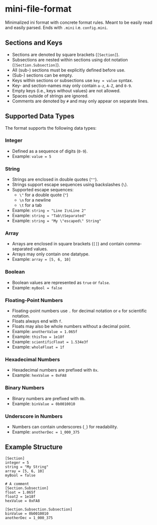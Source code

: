 

# mini-file-format

Minimalized ini format with concrete format rules. Meant to be easily read and easily parsed.
Ends with `.mini` i.e. `config.mini`.

## Sections and Keys

- Sections are denoted by square brackets (`[Section]`).
- Subsections are nested within sections using dot notation (`[Section.Subsection]`).
- All (sub-) sections must be explicitly defined before use.
- (Sub-) sections can be empty.
- Keys within sections or subsections use `key = value` syntax.
- Key- and section-names may only contain `a-z`, `A-Z`, and `0-9`.
- Empty keys (i.e., keys without values) are not allowed.
- Spaces outside of strings are ignored.
- Comments are denoted by `#` and may only appear on separate lines.

## Supported Data Types

The format supports the following data types:

### Integer
- Defined as a sequence of digits (`0-9`).
- Example: `value = 5`

### String
- Strings are enclosed in double quotes (`""`).
- Strings support escape sequences using backslashes (`\`).
- Supported escape sequences:
  - `\"` for a double quote (`"`)
  - `\n` for a newline
  - `\t` for a tab
- Example: `string = "Line 1\nLine 2"`
- Example: `string = "Tab\tSeparated"`
- Example: `string = "My \"escaped\" String"`

### Array
- Arrays are enclosed in square brackets (`[]`) and contain comma-separated values.
- Arrays may only contain one datatype.
- Example: `array = [5, 6, 10]`

### Boolean
- Boolean values are represented as `true` or `false`.
- Example: `myBool = false`

### Floating-Point Numbers
- Floating-point numbers use `.` for decimal notation or `e` for scientific notation.
- Floats always end with `f`.
- Floats may also be whole numbers without a decimal point.
- Example: `anotherValue = 1.065f`
- Example: `thisToo = 1e18f`
- Example: `scientificFloat = 1.534e3f`
- Example: `wholeFloat = 1f`

### Hexadecimal Numbers
- Hexadecimal numbers are prefixed with `0x`.
- Example: `hexValue = 0xFA8`

### Binary Numbers
- Binary numbers are prefixed with `0b`.
- Example: `binValue = 0b0010010`

### Underscore in Numbers
- Numbers can contain underscores (`_`) for readability.
- Example: `anotherDec = 1_000_375`

## Example Structure
```text
[Section]
integer = 5
string = "My String"
array = [5, 6, 10]
myBool = false

# A comment
[Section.Subsection]
float = 1.065f
float2 = 1e18f
hexValue = 0xFA8

[Section.Subsection.Subsection]
binValue = 0b0010010
anotherDec = 1_000_375
```

